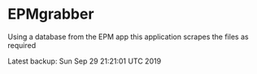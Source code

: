 # EPMgrabber
Using a database from the EPM app this application scrapes the files as required


Latest backup: Sun Sep 29 21:21:01 UTC 2019
